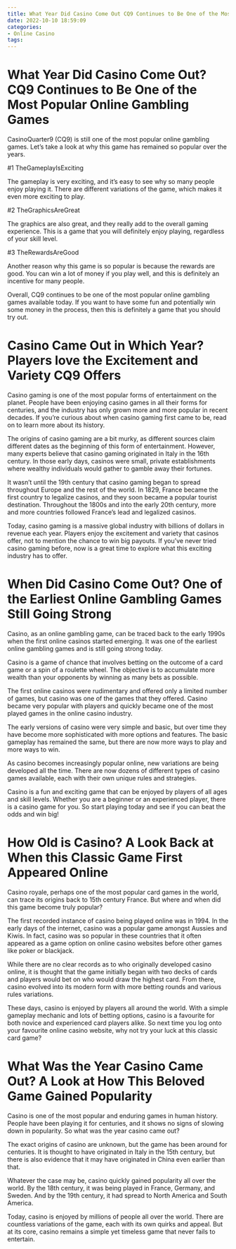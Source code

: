```yaml
---
title: What Year Did Casino Come Out CQ9 Continues to Be One of the Most Popular Online Gambling Games
date: 2022-10-10 18:59:09
categories:
- Online Casino
tags:
---
```



#  What Year Did Casino Come Out? CQ9 Continues to Be One of the Most Popular Online Gambling Games

CasinoQuarter9 (CQ9) is still one of the most popular online gambling games. Let’s take a look at why this game has remained so popular over the years.

#1 TheGameplayIsExciting

The gameplay is very exciting, and it’s easy to see why so many people enjoy playing it. There are different variations of the game, which makes it even more exciting to play.

#2 TheGraphicsAreGreat

The graphics are also great, and they really add to the overall gaming experience. This is a game that you will definitely enjoy playing, regardless of your skill level.

#3 TheRewardsAreGood

Another reason why this game is so popular is because the rewards are good. You can win a lot of money if you play well, and this is definitely an incentive for many people.

Overall, CQ9 continues to be one of the most popular online gambling games available today. If you want to have some fun and potentially win some money in the process, then this is definitely a game that you should try out.

#  Casino Came Out in Which Year? Players love the Excitement and Variety CQ9 Offers

Casino gaming is one of the most popular forms of entertainment on the planet. People have been enjoying casino games in all their forms for centuries, and the industry has only grown more and more popular in recent decades. If you’re curious about when casino gaming first came to be, read on to learn more about its history.

The origins of casino gaming are a bit murky, as different sources claim different dates as the beginning of this form of entertainment. However, many experts believe that casino gaming originated in Italy in the 16th century. In those early days, casinos were small, private establishments where wealthy individuals would gather to gamble away their fortunes.

It wasn’t until the 19th century that casino gaming began to spread throughout Europe and the rest of the world. In 1829, France became the first country to legalize casinos, and they soon became a popular tourist destination. Throughout the 1800s and into the early 20th century, more and more countries followed France’s lead and legalized casinos.

Today, casino gaming is a massive global industry with billions of dollars in revenue each year. Players enjoy the excitement and variety that casinos offer, not to mention the chance to win big payouts. If you’ve never tried casino gaming before, now is a great time to explore what this exciting industry has to offer.

#   When Did Casino Come Out? One of the Earliest Online Gambling Games Still Going Strong

Casino, as an online gambling game, can be traced back to the early 1990s when the first online casinos started emerging. It was one of the earliest online gambling games and is still going strong today.

Casino is a game of chance that involves betting on the outcome of a card game or a spin of a roulette wheel. The objective is to accumulate more wealth than your opponents by winning as many bets as possible.

The first online casinos were rudimentary and offered only a limited number of games, but casino was one of the games that they offered. Casino became very popular with players and quickly became one of the most played games in the online casino industry.

The early versions of casino were very simple and basic, but over time they have become more sophisticated with more options and features. The basic gameplay has remained the same, but there are now more ways to play and more ways to win.

As casino becomes increasingly popular online, new variations are being developed all the time. There are now dozens of different types of casino games available, each with their own unique rules and strategies.

Casino is a fun and exciting game that can be enjoyed by players of all ages and skill levels. Whether you are a beginner or an experienced player, there is a casino game for you. So start playing today and see if you can beat the odds and win big!

#  How Old is Casino? A Look Back at When this Classic Game First Appeared Online

Casino royale, perhaps one of the most popular card games in the world, can trace its origins back to 15th century France. But where and when did this game become truly popular?

The first recorded instance of casino being played online was in 1994. In the early days of the internet, casino was a popular game amongst Aussies and Kiwis. In fact, casino was so popular in these countries that it often appeared as a game option on online casino websites before other games like poker or blackjack.

While there are no clear records as to who originally developed casino online, it is thought that the game initially began with two decks of cards and players would bet on who would draw the highest card. From there, casino evolved into its modern form with more betting rounds and various rules variations.

These days, casino is enjoyed by players all around the world. With a simple gameplay mechanic and lots of betting options, casino is a favourite for both novice and experienced card players alike. So next time you log onto your favourite online casino website, why not try your luck at this classic card game?

#  What Was the Year Casino Came Out? A Look at How This Beloved Game Gained Popularity

Casino is one of the most popular and enduring games in human history. People have been playing it for centuries, and it shows no signs of slowing down in popularity. So what was the year casino came out?

The exact origins of casino are unknown, but the game has been around for centuries. It is thought to have originated in Italy in the 15th century, but there is also evidence that it may have originated in China even earlier than that.

Whatever the case may be, casino quickly gained popularity all over the world. By the 18th century, it was being played in France, Germany, and Sweden. And by the 19th century, it had spread to North America and South America.

Today, casino is enjoyed by millions of people all over the world. There are countless variations of the game, each with its own quirks and appeal. But at its core, casino remains a simple yet timeless game that never fails to entertain.